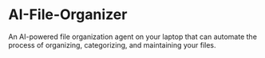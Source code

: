 # AI-File-Organizer
An AI-powered file organization agent on your laptop that can automate the process of organizing, categorizing, and maintaining your files.
